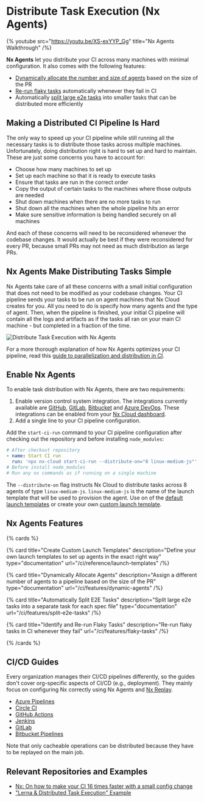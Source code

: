 # Distribute Task Execution (Nx Agents)

{% youtube
src="https://youtu.be/XS-exYYP_Gg"
title="Nx Agents Walkthrough"
 /%}

**Nx Agents** let you distribute your CI across many machines with minimal configuration. It also comes with the following features:

- [Dynamically allocate the number and size of agents](/ci/features/dynamic-agents) based on the size of the PR
- [Re-run flaky tasks](/ci/features/flaky-tasks) automatically whenever they fail in CI
- Automatically [split large e2e tasks](/ci/features/split-e2e-tasks) into smaller tasks that can be distributed more efficiently

## Making a Distributed CI Pipeline Is Hard

The only way to speed up your CI pipeline while still running all the necessary tasks is to distribute those tasks across multiple machines. Unfortunately, doing distribution right is hard to set up and hard to maintain. These are just some concerns you have to account for:

- Choose how many machines to set up
- Set up each machine so that it is ready to execute tasks
- Ensure that tasks are run in the correct order
- Copy the output of certain tasks to the machines where those outputs are needed
- Shut down machines when there are no more tasks to run
- Shut down all the machines when the whole pipeline hits an error
- Make sure sensitive information is being handled securely on all machines

And each of these concerns will need to be reconsidered whenever the codebase changes. It would actually be best if they were reconsidered for every PR, because small PRs may not need as much distribution as large PRs.

## Nx Agents Make Distributing Tasks Simple

Nx Agents take care of all these concerns with a small initial configuration that does not need to be modified as your codebase changes. Your CI pipeline sends your tasks to be run on agent machines that Nx Cloud creates for you. All you need to do is specify how many agents and the type of agent. Then, when the pipeline is finished, your initial CI pipeline will contain all the logs and artifacts as if the tasks all ran on your main CI machine - but completed in a fraction of the time.

![Distribute Task Execution with Nx Agents](/shared/images/dte/nx-agents-orchestration-diagram.svg)

For a more thorough explanation of how Nx Agents optimizes your CI pipeline, read this [guide to parallelization and distribution in CI](/ci/concepts/parallelization-distribution).

## Enable Nx Agents

To enable task distribution with Nx Agents, there are two requirements:

1. Enable version control system integration. The integrations currently available are [GitHub](/ci/recipes/source-control-integration/github), [GitLab](/ci/recipes/source-control-integration/gitlab), [Bitbucket](/ci/recipes/source-control-integration/bitbucket) and [Azure DevOps](/ci/recipes/source-control-integration/azure-devops). These integrations can be enabled from your [Nx Cloud dashboard](https://nx.app).
2. Add a single line to your CI pipeline configuration.

Add the `start-ci-run` command to your CI pipeline configuration after checking out the repository and before installing `node_modules`:

```yaml {% fileName=".github/workflows/main.yaml" %}
# After checkout repository
- name: Start CI run
  run: 'npx nx-cloud start-ci-run --distribute-on="8 linux-medium-js"'
# Before install node_modules
# Run any nx commands as if running on a single machine
```

The `--distribute-on` flag instructs Nx Cloud to distribute tasks across 8 agents of type `linux-medium-js`. `linux-medium-js` is the name of the launch template that will be used to provision the agent. Use on of the [default launch templates](https://github.com/nrwl/nx-cloud-workflows/blob/main/launch-templates/linux.yaml) or create your own [custom launch template](/ci/reference/launch-templates).

## Nx Agents Features

{% cards %}

{% card title="Create Custom Launch Templates" description="Define your own launch templates to set up agents in the exact right way" type="documentation" url="/ci/reference/launch-templates" /%}

{% card title="Dynamically Allocate Agents" description="Assign a different number of agents to a pipeline based on the size of the PR" type="documentation" url="/ci/features/dynamic-agents" /%}

{% card title="Automatically Split E2E Tasks" description="Split large e2e tasks into a separate task for each spec file" type="documentation" url="/ci/features/split-e2e-tasks" /%}

{% card title="Identify and Re-run Flaky Tasks" description="Re-run flaky tasks in CI whenever they fail" url="/ci/features/flaky-tasks" /%}

{% /cards %}

## CI/CD Guides

Every organization manages their CI/CD pipelines differently, so the guides don't cover org-specific aspects of
CI/CD (e.g., deployment). They mainly focus on configuring Nx correctly using Nx Agents and [Nx Replay](/ci/features/remote-cache).

- [Azure Pipelines](/ci/recipes/set-up/monorepo-ci-azure)
- [Circle CI](/ci/recipes/set-up/monorepo-ci-circle-ci)
- [GitHub Actions](/ci/recipes/set-up/monorepo-ci-github-actions)
- [Jenkins](/ci/recipes/set-up/monorepo-ci-jenkins)
- [GitLab](/ci/recipes/set-up/monorepo-ci-gitlab)
- [Bitbucket Pipelines](/ci/recipes/set-up/monorepo-ci-bitbucket-pipelines)

Note that only cacheable operations can be distributed because they have to be replayed on the main job.

## Relevant Repositories and Examples

- [Nx: On how to make your CI 16 times faster with a small config change](https://github.com/vsavkin/interstellar)
- ["Lerna & Distributed Task Execution" Example](https://github.com/vsavkin/lerna-dte)

